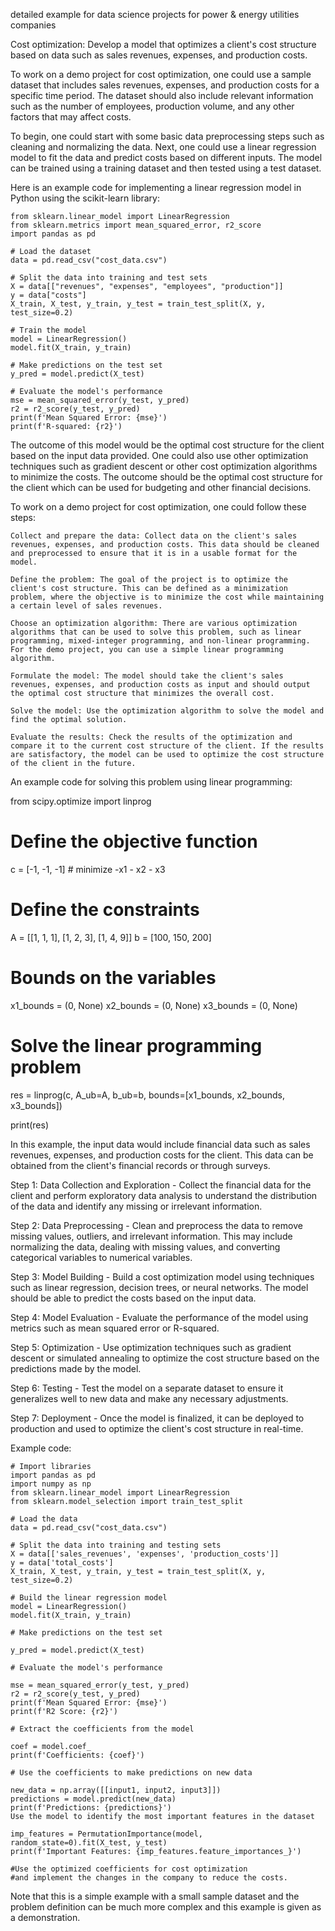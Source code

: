 detailed example for data science projects for power & energy utilities companies

Cost optimization: Develop a model that optimizes a client's cost structure based on data such as sales revenues, expenses, and production costs.

To work on a demo project for cost optimization, one could use a sample dataset that includes sales revenues, expenses, and production costs for a specific time period. The dataset should also include relevant information such as the number of employees, production volume, and any other factors that may affect costs.

To begin, one could start with some basic data preprocessing steps such as cleaning and normalizing the data. Next, one could use a linear regression model to fit the data and predict costs based on different inputs. The model can be trained using a training dataset and then tested using a test dataset.

Here is an example code for implementing a linear regression model in Python using the scikit-learn library:

    from sklearn.linear_model import LinearRegression
    from sklearn.metrics import mean_squared_error, r2_score
    import pandas as pd

    # Load the dataset
    data = pd.read_csv("cost_data.csv")

    # Split the data into training and test sets
    X = data[["revenues", "expenses", "employees", "production"]]
    y = data["costs"]
    X_train, X_test, y_train, y_test = train_test_split(X, y, test_size=0.2)

    # Train the model
    model = LinearRegression()
    model.fit(X_train, y_train)

    # Make predictions on the test set
    y_pred = model.predict(X_test)

    # Evaluate the model's performance
    mse = mean_squared_error(y_test, y_pred)
    r2 = r2_score(y_test, y_pred)
    print(f'Mean Squared Error: {mse}')
    print(f'R-squared: {r2}')

The outcome of this model would be the optimal cost structure for the client based on the input data provided. One could also use other optimization techniques such as gradient descent or other cost optimization algorithms to minimize the costs. The outcome should be the optimal cost structure for the client which can be used for budgeting and other financial decisions.

To work on a demo project for cost optimization, one could follow these steps:

    Collect and prepare the data: Collect data on the client's sales revenues, expenses, and production costs. This data should be cleaned and preprocessed to ensure that it is in a usable format for the model.

    Define the problem: The goal of the project is to optimize the client's cost structure. This can be defined as a minimization problem, where the objective is to minimize the cost while maintaining a certain level of sales revenues.

    Choose an optimization algorithm: There are various optimization algorithms that can be used to solve this problem, such as linear programming, mixed-integer programming, and non-linear programming. For the demo project, you can use a simple linear programming algorithm.

    Formulate the model: The model should take the client's sales revenues, expenses, and production costs as input and should output the optimal cost structure that minimizes the overall cost.

    Solve the model: Use the optimization algorithm to solve the model and find the optimal solution.

    Evaluate the results: Check the results of the optimization and compare it to the current cost structure of the client. If the results are satisfactory, the model can be used to optimize the cost structure of the client in the future.

An example code for solving this problem using linear programming:

from scipy.optimize import linprog

# Define the objective function
c = [-1, -1, -1] # minimize -x1 - x2 - x3

# Define the constraints
A = [[1, 1, 1], [1, 2, 3], [1, 4, 9]]
b = [100, 150, 200]

# Bounds on the variables
x1_bounds = (0, None)
x2_bounds = (0, None)
x3_bounds = (0, None)

# Solve the linear programming problem
res = linprog(c, A_ub=A, b_ub=b, bounds=[x1_bounds, x2_bounds, x3_bounds])

print(res)

In this example, the input data would include financial data such as sales revenues, expenses, and production costs for the client. This data can be obtained from the client's financial records or through surveys.

Step 1: Data Collection and Exploration - Collect the financial data for the client and perform exploratory data analysis to understand the distribution of the data and identify any missing or irrelevant information.

Step 2: Data Preprocessing - Clean and preprocess the data to remove missing values, outliers, and irrelevant information. This may include normalizing the data, dealing with missing values, and converting categorical variables to numerical variables.

Step 3: Model Building - Build a cost optimization model using techniques such as linear regression, decision trees, or neural networks. The model should be able to predict the costs based on the input data.

Step 4: Model Evaluation - Evaluate the performance of the model using metrics such as mean squared error or R-squared.

Step 5: Optimization - Use optimization techniques such as gradient descent or simulated annealing to optimize the cost structure based on the predictions made by the model.

Step 6: Testing - Test the model on a separate dataset to ensure it generalizes well to new data and make any necessary adjustments.

Step 7: Deployment - Once the model is finalized, it can be deployed to production and used to optimize the client's cost structure in real-time.

Example code:

    # Import libraries
    import pandas as pd
    import numpy as np
    from sklearn.linear_model import LinearRegression
    from sklearn.model_selection import train_test_split

    # Load the data
    data = pd.read_csv("cost_data.csv")

    # Split the data into training and testing sets
    X = data[['sales_revenues', 'expenses', 'production_costs']]
    y = data['total_costs']
    X_train, X_test, y_train, y_test = train_test_split(X, y, test_size=0.2)

    # Build the linear regression model
    model = LinearRegression()
    model.fit(X_train, y_train)

    # Make predictions on the test set

    y_pred = model.predict(X_test)

    # Evaluate the model's performance

    mse = mean_squared_error(y_test, y_pred)
    r2 = r2_score(y_test, y_pred)
    print(f'Mean Squared Error: {mse}')
    print(f'R2 Score: {r2}')

    # Extract the coefficients from the model

    coef = model.coef_
    print(f'Coefficients: {coef}')

    # Use the coefficients to make predictions on new data

    new_data = np.array([[input1, input2, input3]])
    predictions = model.predict(new_data)
    print(f'Predictions: {predictions}')
    Use the model to identify the most important features in the dataset

    imp_features = PermutationImportance(model, random_state=0).fit(X_test, y_test)
    print(f'Important Features: {imp_features.feature_importances_}')

    #Use the optimized coefficients for cost optimization
    #and implement the changes in the company to reduce the costs.

Note that this is a simple example with a small sample dataset and the problem definition can be much more complex and this example is given as a demonstration.
